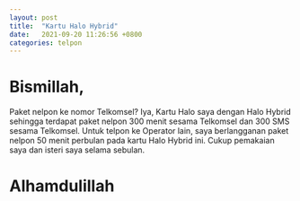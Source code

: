 ```yaml
---
layout: post
title:  "Kartu Halo Hybrid"
date:   2021-09-20 11:26:56 +0800
categories: telpon
---
```


# Bismillah,

Paket nelpon ke nomor Telkomsel? Iya, Kartu Halo saya dengan Halo Hybrid sehingga terdapat paket nelpon 300 menit sesama Telkomsel dan 300 SMS sesama Telkomsel. Untuk telpon ke Operator lain, saya berlangganan paket nelpon 50 menit perbulan pada kartu Halo Hybrid ini. Cukup pemakaian saya dan isteri saya selama sebulan.

# Alhamdulillah
